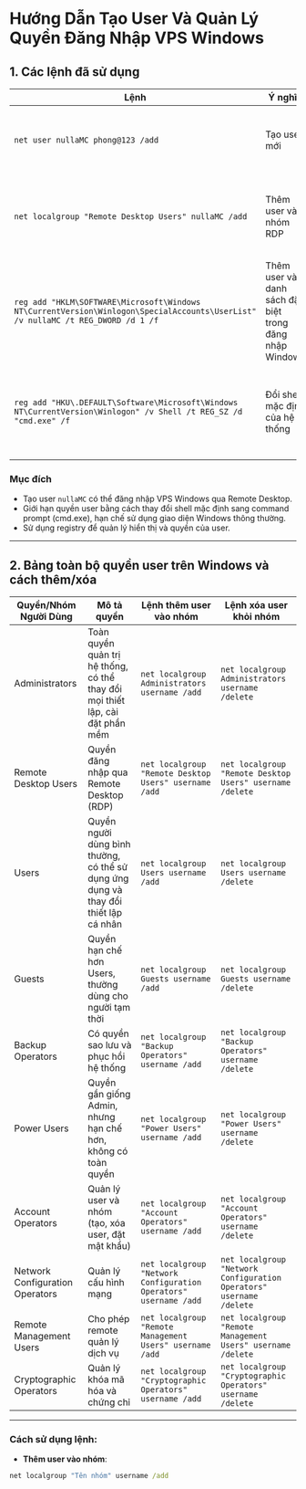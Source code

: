 # Hướng Dẫn Tạo User Và Quản Lý Quyền Đăng Nhập VPS Windows

## 1. Các lệnh đã sử dụng

| Lệnh | Ý nghĩa | Chức năng |
|-----------------|-----------------------------|------------------------------------------------------------|
| `net user nullaMC phong@123 /add` | Tạo user mới | Tạo tài khoản người dùng `nullaMC` với mật khẩu `phong@123` |
| `net localgroup "Remote Desktop Users" nullaMC /add` | Thêm user vào nhóm RDP | Cho phép user `nullaMC` có quyền đăng nhập từ xa qua Remote Desktop |
| `reg add "HKLM\SOFTWARE\Microsoft\Windows NT\CurrentVersion\Winlogon\SpecialAccounts\UserList" /v nullaMC /t REG_DWORD /d 1 /f` | Thêm user vào danh sách đặc biệt trong đăng nhập Windows | Đánh dấu user `nullaMC` trong registry để điều chỉnh quyền hiển thị hoặc đăng nhập |
| `reg add "HKU\.DEFAULT\Software\Microsoft\Windows NT\CurrentVersion\Winlogon" /v Shell /t REG_SZ /d "cmd.exe" /f` | Đổi shell mặc định của hệ thống | Đặt `cmd.exe` làm shell mặc định thay cho explorer.exe trong hồ sơ người dùng mặc định |

### Mục đích

- Tạo user `nullaMC` có thể đăng nhập VPS Windows qua Remote Desktop.
- Giới hạn quyền user bằng cách thay đổi shell mặc định sang command prompt (cmd.exe), hạn chế sử dụng giao diện Windows thông thường.
- Sử dụng registry để quản lý hiển thị và quyền của user.

---

## 2. Bảng toàn bộ quyền user trên Windows và cách thêm/xóa

| Quyền/Nhóm Người Dùng      | Mô tả quyền                                                                 | Lệnh thêm user vào nhóm                      | Lệnh xóa user khỏi nhóm                    |
|----------------------------|-----------------------------------------------------------------------------|----------------------------------------------|--------------------------------------------|
| Administrators             | Toàn quyền quản trị hệ thống, có thể thay đổi mọi thiết lập, cài đặt phần mềm | `net localgroup Administrators username /add` | `net localgroup Administrators username /delete` |
| Remote Desktop Users       | Quyền đăng nhập qua Remote Desktop (RDP)                                    | `net localgroup "Remote Desktop Users" username /add` | `net localgroup "Remote Desktop Users" username /delete` |
| Users                      | Quyền người dùng bình thường, có thể sử dụng ứng dụng và thay đổi thiết lập cá nhân | `net localgroup Users username /add`         | `net localgroup Users username /delete`     |
| Guests                     | Quyền hạn chế hơn Users, thường dùng cho người tạm thời                     | `net localgroup Guests username /add`        | `net localgroup Guests username /delete`    |
| Backup Operators           | Có quyền sao lưu và phục hồi hệ thống                                       | `net localgroup "Backup Operators" username /add` | `net localgroup "Backup Operators" username /delete` |
| Power Users                | Quyền gần giống Admin, nhưng hạn chế hơn, không có toàn quyền                | `net localgroup "Power Users" username /add` | `net localgroup "Power Users" username /delete` |
| Account Operators          | Quản lý user và nhóm (tạo, xóa user, đặt mật khẩu)                          | `net localgroup "Account Operators" username /add` | `net localgroup "Account Operators" username /delete` |
| Network Configuration Operators | Quản lý cấu hình mạng                                                | `net localgroup "Network Configuration Operators" username /add` | `net localgroup "Network Configuration Operators" username /delete` |
| Remote Management Users    | Cho phép remote quản lý dịch vụ                                              | `net localgroup "Remote Management Users" username /add` | `net localgroup "Remote Management Users" username /delete` |
| Cryptographic Operators    | Quản lý khóa mã hóa và chứng chỉ                                             | `net localgroup "Cryptographic Operators" username /add` | `net localgroup "Cryptographic Operators" username /delete` |

---

### Cách sử dụng lệnh:

- **Thêm user vào nhóm**:

```cmd
net localgroup "Tên nhóm" username /add
